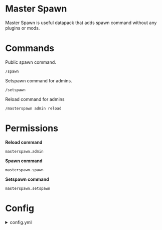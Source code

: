# **Master Spawn**
Master Spawn is useful datapack that adds spawn command without any plugins or mods.  
# **Commands**
Public spawn command. 
```
/spawn
```
Setspawn command for admins. 

```
/setspawn
```
Reload command for admins
```
/masterspawn admin reload
```
# **Permissions**
**Reload command**
```
masterspawn.admin
```
**Spawn command**
```
masterspawn.spawn
```
**Setspawn command**
```
masterspawn.setspawn
```
# Config
<details>
<summary>config.yml</summary>

```
# Delay in seconds before teleporting to spawn
delay: 3
´´´

</details>

<details>
<summary>messages.yml</summary>

```
messages:
  spawnSet: "&aSpawn location set!"
  noPermission: "&cYou don't have permission to use this command."
  notPlayer: "&cThis command can only be run by a player."
  teleporting: "&aTeleporting in &l%d &r&a seconds... &cDon't move!"
  movementDetected: "&cMovement detected, teleport cancelled!"
  teleported: "&aTeleported to spawn!"
  spawnNotSet: "&cSpawn location not set yet!"
  configReloaded: "&aConfiguration reloaded!"
´´´

</details>




